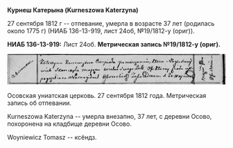 **Курнеш Катерына (Kurneszowa Katerzyna)**

27 сентября 1812 г -- отпевание, умерла в возрасте 37 лет (родилась
около 1775 г) (НИАБ 136-13-919, лист 24об, №19/1812-у (ориг)).

**НИАБ 136-13-919:** Лист 24об. **Метрическая запись №19/1812-у
(ориг).**

![](./media/148bd6d611b6aaae1b4fcda61cc15b83ba46cc51.png)

Осовская униатская церковь. 27 сентября 1812 года. Метрическая запись об
отпевании.

Kurneszowa Katerzyna -- умерла внезапно, 37 лет, с деревни Осово,
похоронена на кладбище деревни Осово.

Woyniewicz Tomasz -- ксёндз.
